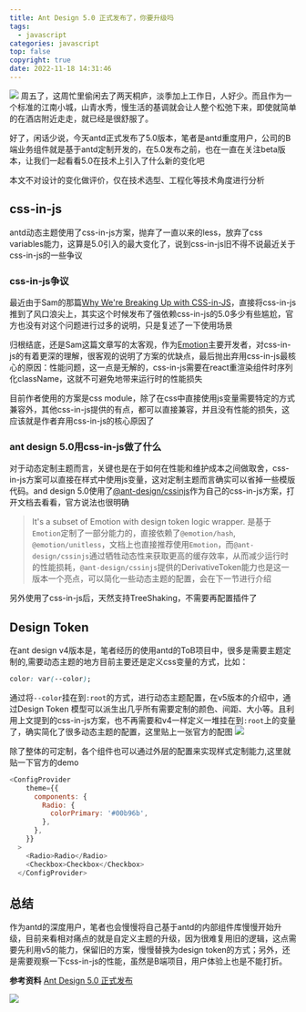 ```yaml
---
title: Ant Design 5.0 正式发布了，你要升级吗
tags:
  - javascript
categories: javascript
top: false
copyright: true
date: 2022-11-18 14:31:46
---
```

![](https://static.zhyjor.com/blog/4E72CEF8-10AB-408C-8E33-80DE5399B6A3.png)
周五了，这周忙里偷闲去了两天桐庐，淡季加上工作日，人好少。而且作为一个标准的江南小城，山青水秀，慢生活的基调就会让人整个松弛下来，即使就简单的在酒店附近走走，就已经是很舒服了。

好了，闲话少说，今天antd正式发布了5.0版本，笔者是antd重度用户，公司的B端业务组件就是基于antd定制开发的，在5.0发布之前，也在一直在关注beta版本，让我们一起看看5.0在技术上引入了什么新的变化吧

<!--more-->

本文不对设计的变化做评价，仅在技术选型、工程化等技术角度进行分析

## css-in-js
antd动态主题使用了css-in-js方案，抛弃了一直以来的less，放弃了css variables能力，这算是5.0引入的最大变化了，说到css-in-js旧不得不说最近关于css-in-js的一些争议

### css-in-js争议
最近由于Sam的那篇[Why We're Breaking Up with CSS-in-JS](https://dev.to/srmagura/why-were-breaking-up-wiht-css-in-js-4g9b)，直接将css-in-js推到了风口浪尖上，其实这个时候发布了强依赖css-in-js的5.0多少有些尴尬，官方也没有对这个问题进行过多的说明，只是复述了一下使用场景

归根结底，还是Sam这篇文章写的太客观，作为[Emotion](https://emotion.sh/docs/introduction)主要开发者，对css-in-js的有着更深的理解，很客观的说明了方案的优缺点，最后抛出弃用css-in-js最核心的原因：性能问题，这一点是无解的，css-in-js需要在react重渲染组件时序列化className，这就不可避免地带来运行时的性能损失

目前作者使用的方案是css module，除了在css中直接使用js变量需要特定的方式兼容外，其他css-in-js提供的有点，都可以直接兼容，并且没有性能的损失，这应该就是作者弃用css-in-js的核心原因了

### ant design 5.0用css-in-js做了什么
对于动态定制主题而言，关键也是在于如何在性能和维护成本之间做取舍，css-in-js方案可以直接在样式中使用js变量，这对定制主题而言确实可以省掉一些模版代码。and design 5.0使用了[@ant-design/cssinjs](https://github.com/ant-design/cssinjs)作为自己的css-in-js方案，打开文档去看看，官方说法也很明确
> It's a subset of Emotion with design token logic wrapper.
是基于`Emotion`定制了一部分能力的，直接依赖了`@emotion/hash`, `@emotion/unitless`，文档上也直接推荐使用`Emotion`，而`@ant-design/cssinjs`通过牺牲动态性来获取更高的缓存效率，从而减少运行时的性能损耗，`@ant-design/cssinjs`提供的DerivativeToken能力也是这一版本一个亮点，可以简化一些动态主题的配置，会在下一节进行介绍

另外使用了css-in-js后，天然支持TreeShaking，不需要再配置插件了

## Design Token
在ant design v4版本是，笔者经历的使用antd的ToB项目中，很多是需要主题定制的,需要动态主题的地方目前主要还是定义css变量的方式，比如：
```css
color: var(--color);
```
通过将`--color`挂在到`:root`的方式，进行动态主题配置，在v5版本的介绍中，通过Design Token 模型可以派生出几乎所有需要定制的颜色、间距、大小等。且利用上文提到的css-in-js方案，也不再需要和v4一样定义一堆挂在到`:root`上的变量了，确实简化了很多动态主题的配置，这里贴上一张官方的配图
![](https://static.zhyjor.com/blog/4434FCF4-3AF1-4D3E-846C-B7A5E4027DC7.png)

除了整体的可定制，各个组件也可以通过外层的配置来实现样式定制能力,这里就贴一下官方的demo
```js
<ConfigProvider
    theme={{
      components: {
        Radio: {
          colorPrimary: '#00b96b',
        },
      },
    }}
  >
    <Radio>Radio</Radio>
    <Checkbox>Checkbox</Checkbox>
  </ConfigProvider>
```
## 总结
作为antd的深度用户，笔者也会慢慢将自己基于antd的内部组件库慢慢开始升级，目前来看相对痛点的就是自定义主题的升级，因为很难复用旧的逻辑，这点需要先利用v5的能力，保留旧的方案，慢慢替换为design token的方式；另外，还是需要观察一下css-in-js的性能，虽然是B端项目，用户体验上也是不能打折。



**参考资料**
[Ant Design 5.0 正式发布](https://mp.weixin.qq.com/s/qL7UMdHicrk-4b1vYVSIWQ)

![](https://static.zhyjor.com/wexin.png)
